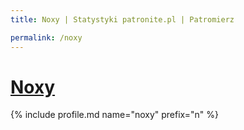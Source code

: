 ```yaml
---
title: Noxy | Statystyki patronite.pl | Patromierz

permalink: /noxy
---
```


# [Noxy](https://patronite.pl/noxy)

{% include profile.md name="noxy" prefix="n" %}
